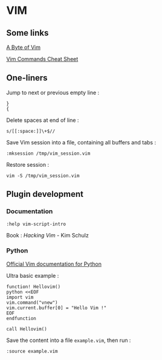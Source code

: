# VIM #

## Some links ##

[A Byte of Vim](http://www.swaroopch.com/notes/Vim_en-Programmers_Editor/)

[Vim Commands Cheat Sheet](http://bullium.com/support/vim.html)

## One-liners ##

Jump to next or previous empty line :

```
}
{
```

Delete spaces at end of line :

```
s/[[:space:]]\+$//
```

Save Vim session into a file, containing all buffers and tabs :

```
:mksession /tmp/vim_session.vim
```

Restore session :

```
vim -S /tmp/vim_session.vim
```

## Plugin development ##

### Documentation ###

~~~~~
:help vim-script-intro
~~~~~

Book : _Hacking Vim_ - Kim Schulz

### Python ###

[Official Vim documentation for Python](http://vimdoc.sourceforge.net/htmldoc/if_pyth.html)

Ultra basic example :

```
function! Hellovim()
python <<EOF
import vim
vim.command("vnew")
vim.current.buffer[0] = "Hello Vim !"
EOF
endfunction

call Hellovim()
```

Save the content into a file `example.vim`, then run :

```
:source example.vim
```

